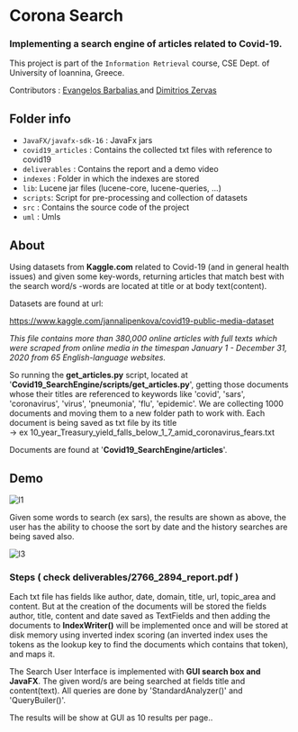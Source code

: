 # Corona Search

### Implementing a search engine of articles related to Covid-19.
This project is part of the `Information Retrieval` course, CSE Dept. of University of Ioannina, Greece.

Contributors : 
<a href="https://github.com/vaggelisbarb">
    Evangelos Barbalias
</a> and <a href="https://github.com/dimitriszrv">
    Dimitrios Zervas
</a>
   
## Folder info
- `JavaFX/javafx-sdk-16` : JavaFx jars 
- `covid19_articles` : Contains the collected txt files with reference to covid19 
- `deliverables` : Contains the report and a demo video
- `indexes` : Folder in which the indexes are stored
- `lib`: Lucene jar files (lucene-core, lucene-queries, ...)
- `scripts`: Script for pre-processing and collection of datasets
- `src` : Contains the source code of the project
- `uml` : Umls

## About

Using datasets from **Kaggle.com** related to Covid-19 (and in general health issues) and given some key-words, returning articles that match best with the search word/s  -words are located at title or at body text(content).

Datasets are found at url: 

https://www.kaggle.com/jannalipenkova/covid19-public-media-dataset

_This file contains more than 380,000 online articles with full texts which were scraped from online media in the timespan January 1 - December 31, 2020 from 65 English-language websites._

So running the **get_articles.py** script, located at '**Covid19_SearchEngine/scripts/get_articles.py**', getting those documents whose their titles are referenced to keywords like 'covid', 'sars', 'coronavirus', 'virus', 'pneumonia', 'flu', 'epidemic'. We are collecting 1000 documents and moving them to a new folder path to work with. Each document is being saved as txt file by its title   
-> ex 10_year_Treasury_yield_falls_below_1_7_amid_coronavirus_fears.txt

Documents are found at '**Covid19_SearchEngine/articles**'.

## Demo

![l1](https://user-images.githubusercontent.com/17187213/119989894-63005100-bfd0-11eb-9f3c-31fdbf4b0870.png)

Given some words to search (ex sars), the results are shown as above, the user has the ability to choose the sort by date and the history searches are being saved also.

![l3](https://user-images.githubusercontent.com/17187213/119990724-5af4e100-bfd1-11eb-9e3b-774e719aae33.png)

### Steps ( check deliverables/2766_2894_report.pdf )

Each txt file has fields like author, date, domain, title, url, topic_area and content. But at the creation of the documents will be stored the fields author, title, content and date saved as TextFields and then adding the documents to **IndexWriter()** will be implemented once and will be stored at disk memory using inverted index scoring (an inverted index uses the tokens as the lookup key to find the documents which contains that token), and maps it. 

The Search User Interface is implemented with **GUI search box and JavaFX**. The given word/s are being searched at fields title and content(text). 
All queries are done by 'StandardAnalyzer()' and 'QueryBuiler()'.

The results will be show at GUI as 10 results per page..
